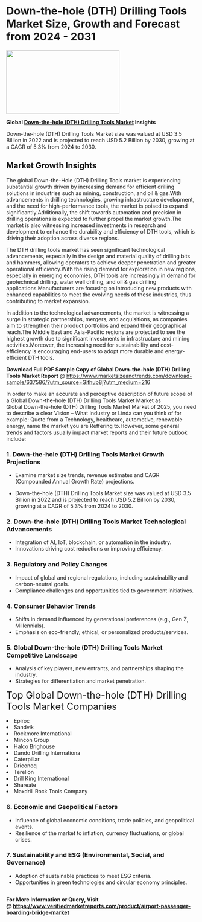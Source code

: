 <H1>Down-the-hole (DTH) Drilling Tools Market Size, Growth and Forecast from 2024 - 2031</H1><img class="aligncenter size-medium wp-image-584254" src="https://thirdeyenews.in/wp-content/uploads/2024/09/Global-Market-Research-300x168.jpeg" alt="" width="300" height="168" /><p><strong>Global&nbsp;<a href="https://www.marketsizeandtrends.com/download-sample/637586/?utm_source=Github8j?utm_medium=216">Down-the-hole (DTH) Drilling Tools Market</a> Insights</strong></p><p>Down-the-hole (DTH) Drilling Tools Market size was valued at USD 3.5 Billion in 2022 and is projected to reach USD 5.2 Billion by 2030, growing at a CAGR of 5.3% from 2024 to 2030.</p><p><h2>Market Growth Insights</h2> <p>The global Down-the-Hole (DTH) Drilling Tools market is experiencing substantial growth driven by increasing demand for efficient drilling solutions in industries such as mining, construction, and oil & gas.With advancements in drilling technologies, growing infrastructure development, and the need for high-performance tools, the market is poised to expand significantly.Additionally, the shift towards automation and precision in drilling operations is expected to further propel the market growth.The market is also witnessing increased investments in research and development to enhance the durability and efficiency of DTH tools, which is driving their adoption across diverse regions.</p> <p>The DTH drilling tools market has seen significant technological advancements, especially in the design and material quality of drilling bits and hammers, allowing operators to achieve deeper penetration and greater operational efficiency.With the rising demand for exploration in new regions, especially in emerging economies, DTH tools are increasingly in demand for geotechnical drilling, water well drilling, and oil & gas drilling applications.Manufacturers are focusing on introducing new products with enhanced capabilities to meet the evolving needs of these industries, thus contributing to market expansion.</p> <p>In addition to the technological advancements, the market is witnessing a surge in strategic partnerships, mergers, and acquisitions, as companies aim to strengthen their product portfolios and expand their geographical reach.The Middle East and Asia-Pacific regions are projected to see the highest growth due to significant investments in infrastructure and mining activities.Moreover, the increasing need for sustainability and cost-efficiency is encouraging end-users to adopt more durable and energy-efficient DTH tools.</p> <p><span class=""><strong>Download Full PDF Sample Copy of Global Down-the-hole (DTH) Drilling Tools Market Report</strong> @ <a href="https://www.marketsizeandtrends.com/download-sample/637586/?utm_source=Github8j?utm_medium=216" target="_blank">https://www.marketsizeandtrends.com/download-sample/637586/?utm_source=Github8j?utm_medium=216</a></span></p><p>In order to make an accurate and perceptive description of future scope of a Global&nbsp;Down-the-hole (DTH) Drilling Tools Market Market as Global&nbsp;Down-the-hole (DTH) Drilling Tools Market Market of 2025, you need to describe a clear Vision &ndash; What Industry or Linda can you think of for example: Quote from a Technology, healthcare, automotive, renewable energy, name the market you are Reffering to.However, some general trends and factors usually impact market reports and their future outlook include:</p><h3>1.&nbsp;<strong>Down-the-hole (DTH) Drilling Tools Market Growth Projections</strong></h3><ul><li>Examine market size trends, revenue estimates and CAGR (Compounded Annual Growth Rate) projections.</li><li><p>Down-the-hole (DTH) Drilling Tools Market size was valued at USD 3.5 Billion in 2022 and is projected to reach USD 5.2 Billion by 2030, growing at a CAGR of 5.3% from 2024 to 2030.</p></li></ul><h3>2.&nbsp;<strong>Down-the-hole (DTH) Drilling Tools Market Technological Advancements</strong></h3><ul><li>Integration of AI, IoT, blockchain, or automation in the industry.</li><li>Innovations driving cost reductions or improving efficiency.</li></ul><h3>3.&nbsp;<strong>Regulatory and Policy Changes</strong></h3><ul><li>Impact of global and regional regulations, including sustainability and carbon-neutral goals.</li><li>Compliance challenges and opportunities tied to government initiatives.</li></ul><h3>4.&nbsp;<strong>Consumer Behavior Trends</strong></h3><ul><li>Shifts in demand influenced by generational preferences (e.g., Gen Z, Millennials).</li><li>Emphasis on eco-friendly, ethical, or personalized products/services.</li></ul><h3>5.&nbsp;<strong>Global Down-the-hole (DTH) Drilling Tools Market Competitive Landscape</strong></h3><ul><li>Analysis of key players, new entrants, and partnerships shaping the industry.</li><li>Strategies for differentiation and market penetration.</li></ul><p data-pm-slice="1 1 []"><span style="color: inherit; font-family: inherit; font-size: 25px;">Top Global Down-the-hole (DTH) Drilling Tools Market Companies</span></p><div class="" data-test-id=""><p><li>Epiroc</li><li> Sandvik</li><li> Rockmore International</li><li> Mincon Group</li><li> Halco Brighouse</li><li> Dando Drilling Internationa</li><li> Caterpillar</li><li> Driconeq</li><li> Terelion</li><li> Drill King International</li><li> Shareate</li><li> Maxdrill Rock Tools Company</li></p></div><h3>6.&nbsp;<strong>Economic and Geopolitical Factors</strong></h3><ul><li>Influence of global economic conditions, trade policies, and geopolitical events.</li><li>Resilience of the market to inflation, currency fluctuations, or global crises.</li></ul><h3>7.&nbsp;<strong>Sustainability and ESG (Environmental, Social, and Governance)</strong></h3><ul><li>Adoption of sustainable practices to meet ESG criteria.</li><li>Opportunities in green technologies and circular economy principles.</li></ul><h2><strong style="font-size: 14px;">For More Information or Query, Visit @&nbsp;</strong><a style="background-color: #ffffff; font-size: 14px;" href="https://www.marketsizeandtrends.com/report/down-the-hole-dth-drilling-tools-market/" target="_blank">https://www.verifiedmarketreports.com/product/airport-passenger-boarding-bridge-market</a></h2>